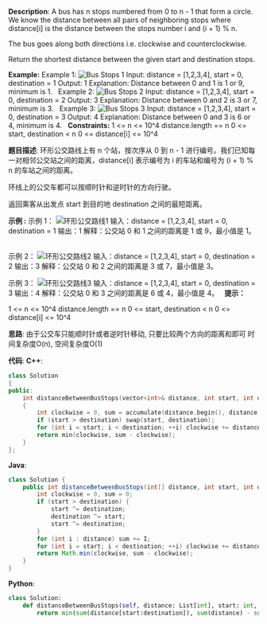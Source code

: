 __Description__:
A bus has n stops numbered from 0 to n - 1 that form a circle. We know the distance between all pairs of neighboring stops where distance[i] is the distance between the stops number i and (i + 1) % n.

The bus goes along both directions i.e. clockwise and counterclockwise.

Return the shortest distance between the given start and destination stops.

__Example:__
Example 1:
![Bus Stops 1](https://upload-images.jianshu.io/upload_images/16639143-55deca3ace410285.jpg?imageMogr2/auto-orient/strip%7CimageView2/2/w/1240)
Input: distance = [1,2,3,4], start = 0, destination = 1
Output: 1
Explanation: Distance between 0 and 1 is 1 or 9, minimum is 1.
 
Example 2:
![Bus Stops 2](https://upload-images.jianshu.io/upload_images/16639143-0b68f917249488a1.jpg?imageMogr2/auto-orient/strip%7CimageView2/2/w/1240)
Input: distance = [1,2,3,4], start = 0, destination = 2
Output: 3
Explanation: Distance between 0 and 2 is 3 or 7, minimum is 3.
 
Example 3:
![Bus Stops 3](https://upload-images.jianshu.io/upload_images/16639143-b661774c13cf5a0a.jpg?imageMogr2/auto-orient/strip%7CimageView2/2/w/1240)
Input: distance = [1,2,3,4], start = 0, destination = 3
Output: 4
Explanation: Distance between 0 and 3 is 6 or 4, minimum is 4.
 
__Constraints:__
1 <= n <= 10^4
distance.length == n
0 <= start, destination < n
0 <= distance[i] <= 10^4

__题目描述__:
环形公交路线上有 n 个站，按次序从 0 到 n - 1 进行编号。我们已知每一对相邻公交站之间的距离，distance[i] 表示编号为 i 的车站和编号为 (i + 1) % n 的车站之间的距离。

环线上的公交车都可以按顺时针和逆时针的方向行驶。

返回乘客从出发点 start 到目的地 destination 之间的最短距离。

__示例 :__
示例 1：
![环形公交路线1](https://upload-images.jianshu.io/upload_images/16639143-4efad7869bf8df59.jpg?imageMogr2/auto-orient/strip%7CimageView2/2/w/1240)
输入：distance = [1,2,3,4], start = 0, destination = 1
输出：1
解释：公交站 0 和 1 之间的距离是 1 或 9，最小值是 1。
 

示例 2：
![环形公交路线2](https://upload-images.jianshu.io/upload_images/16639143-59e7ed8d0ceb8409.jpg?imageMogr2/auto-orient/strip%7CimageView2/2/w/1240)
输入：distance = [1,2,3,4], start = 0, destination = 2
输出：3
解释：公交站 0 和 2 之间的距离是 3 或 7，最小值是 3。
 

示例 3：
![环形公交路线3](https://upload-images.jianshu.io/upload_images/16639143-b0c6307706148625.jpg?imageMogr2/auto-orient/strip%7CimageView2/2/w/1240)
输入：distance = [1,2,3,4], start = 0, destination = 3
输出：4
解释：公交站 0 和 3 之间的距离是 6 或 4，最小值是 4。
 
__提示：__

1 <= n <= 10^4
distance.length == n
0 <= start, destination < n
0 <= distance[i] <= 10^4

__思路__:
由于公交车只能顺时针或者逆时针移动, 只要比较两个方向的距离和即可
时间复杂度O(n), 空间复杂度O(1)

__代码__:
__C++__:
```C++
class Solution 
{
public:
    int distanceBetweenBusStops(vector<int>& distance, int start, int destination) 
    {
        int clockwise = 0, sum = accumulate(distance.begin(), distance.end(), 0);
        if (start > destination) swap(start, destination);
        for (int i = start; i < destination; ++i) clockwise += distance[I];
        return min(clockwise, sum - clockwise);
    }
};
```

__Java__:
```Java
class Solution {
    public int distanceBetweenBusStops(int[] distance, int start, int destination) {
        int clockwise = 0, sum = 0;
        if (start > destination) {
            start ^= destination;
            destination ^= start;
            start ^= destination;
        }
        for (int i : distance) sum += I;
        for (int i = start; i < destination; ++i) clockwise += distance[I];
        return Math.min(clockwise, sum - clockwise);
    }
}
```

__Python__:
```Python
class Solution:
    def distanceBetweenBusStops(self, distance: List[int], start: int, destination: int) -> int:
        return min(sum(distance[start:destination]), sum(distance) - sum(distance[start:destination])) if start < destination else min(sum(distance[destination:start]), sum(distance) - sum(distance[destination:start]))
```